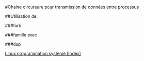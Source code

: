 #Chaine circuraure pour transmission de données entre processus

##Utilisation de:

###fork

###famille exec

###dup


[Linux programmation système (Index)](http://lps.cofares.net/)
